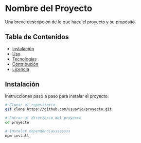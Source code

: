 # Nombre del Proyecto

Una breve descripción de lo que hace el proyecto y su propósito.

## Tabla de Contenidos

- [Instalación](#instalación)
- [Uso](#uso)
- [Tecnologías](#tecnologías)
- [Contribución](#contribución)
- [Licencia](#licencia)

## Instalación

Instrucciones paso a paso para instalar el proyecto.

```bash
# Clonar el repositorio
git clone https://github.com/usuario/proyecto.git

# Entrar al directorio del proyecto
cd proyecto

# Instalar dependenciassssssss
npm install